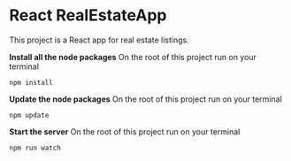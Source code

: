 # React RealEstateApp

This project is a React app for real estate listings.

 **Install all the node packages**
On the root of this project run on your terminal

    npm install

 **Update the node packages**
On the root of this project run on your terminal

    npm update

 **Start the server**
On the root of this project run on your terminal

    npm run watch
